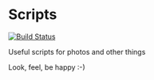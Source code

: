 Scripts
=======

[![Build Status](https://drone.b7w.me/api/badges/b7w/b7w-scripts/status.svg)](https://drone.b7w.me/b7w/b7w-scripts)

Useful scripts for photos and other things



Look, feel, be happy :-)
